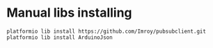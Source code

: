 # Manual libs installing

```
platformio lib install https://github.com/Imroy/pubsubclient.git
platformio lib install ArduinoJson
```
